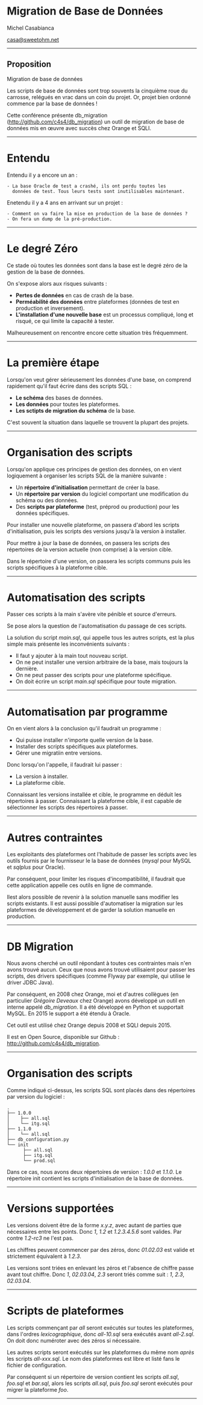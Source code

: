 
Migration de Base de Données
============================

Michel Casabianca

casa@sweetohm.net

---
Proposition
-----------

Migration de base de données

Les scripts de base de données sont trop souvents la cinquième roue du carrosse, relégués en vrac dans un coin du projet. Or, projet bien ordonné commence par la base de données !

Cette conférence présente db_migration (http://github.com/c4s4/db_migration) un outil de migration de base de données mis en œuvre avec succès chez Orange et SQLI.

---
# Entendu

Entendu il y a encore un an :

```
- La base Oracle de test a crashé, ils ont perdu toutes les
  données de test. Tous leurs tests sont inutilisables maintenant.
```

Enetendu il y a 4 ans en arrivant sur un projet :

```
- Comment on va faire la mise en production de la base de données ?
- On fera un dump de la pré-production.
```

---
# Le degré Zéro

Ce stade où toutes les données sont dans la base est le degré zéro de la gestion de la base de données.

On s'expose alors aux risques suivants :

- **Pertes de données** en cas de crash de la base.
- **Perméabilité des données** entre plateformes (données de test en production et inversement).
- **L'installation d'une nouvelle base** est un processus compliqué, long et risqué, ce qui limite la capacité à tester.

Malheureusement on rencontre encore cette situation très fréquemment.

---
# La première étape

Lorsqu'on veut gérer sérieusement les données d'une base, on comprend rapidement qu'il faut écrire dans des scripts SQL :

- **Le schéma** des bases de données.
- **Les données** pour toutes les plateformes.
- **Les sctipts de migration du schéma** de la base.

C'est souvent la situation dans laquelle se trouvent la plupart des projets.

---
# Organisation des scripts

Lorsqu'on applique ces principes de gestion des données, on en vient logiquement à organiser les scripts SQL de la manière suivante :

- Un **répertoire d'initialisation** permettant de créer la base.
- Un **répertoire par version** du logiciel comportant une modification du schéma ou des données.
- Des **scripts par plateforme** (test, préprod ou production) pour les données spécifiques.

Pour installer une nouvelle plateforme, on passera d'abord les scripts d'initialisation, puis les scripts des versions jusqu'à la version à installer.

Pour mettre à jour la base de données, on passera les scripts des répertoires de la version actuelle (non comprise) à la version cible.

Dans le répertoire d'une version, on passera les scripts communs puis les scripts spécifiques à la plateforme cible.

---
# Automatisation des scripts

Passer ces scripts à la main s'avère vite pénible et source d'erreurs.

Se pose alors la question de l'automatisation du passage de ces scripts.

La solution du script *main.sql*, qui appelle tous les autres scripts, est la plus simple mais présente les inconvénients suivants :

- Il faut y ajouter à la main tout nouveau script.
- On ne peut installer une version arbitraire de la base, mais toujours la dernière.
- On ne peut passer des scripts pour une plateforme spécifique.
- On doit écrire un script *main.sql* spécifique pour toute migration.

---
# Automatisation par programme

On en vient alors à la conclusion qu'il faudrait un programme :

- Qui puisse installer n'importe quelle version de la base.
- Installer des scripts spécifiques aux plateformes.
- Gérer une migratiin entre versions.

Donc lorsqu'on l'appelle, il faudrait lui passer :

- La version à installer.
- La plateforme cible.

Connaissant les versions installée et cible, le programme en déduit les répertoires à passer. Connaissant la plateforme cible, il est capable de sélectionner les scripts des répertoires à passer.

---
# Autres contraintes

Les exploitants des plateformes ont l'habitude de passer les scripts avec les outils fournis par le fournisseur le la base de données (*mysql* pour MySQL et *sqlplus* pour Oracle).

Par conséquent, pour limiter les risques d'incompatibilité, il faudrait que cette application appelle ces outils en ligne de commande.

Ilest alors possible de revenir à la solution manuelle sans modifier les scripts existants. Il est aussi possible d'automatiser la migration sur les plateformes de développement et de garder la solution manuelle en production.

---
# DB Migration

Nous avons cherché un outil répondant à toutes ces contraintes mais n'en avons trouvé aucun. Ceux que nous avons trouvé utilisaient pour passer les scripts, des drivers spécifiques (comme Flyway par exemple, qui utilise le driver JDBC Java).

Par conséquent, en 2008 chez Orange, moi et d'autres collègues (en particulier *Grégoire Deveaux* chez Orange) avons développé un outil en interne appelé *db_migration*. Il a été développé en Python et supportait MySQL. En 2015 le support a été étendu à Oracle.

Cet outil est utilisé chez Orange depuis 2008 et SQLI depuis 2015.

Il est en Open Source, disponible sur Github : <http://github.com/c4s4/db_migration>.

---
# Organisation des scripts

Comme indiqué ci-dessus, les scripts SQL sont placés dans des répertoires par version du logiciel :

    .
    ├── 1.0.0
    │    ├── all.sql
    │    └── itg.sql
    ├── 1.1.0
    │    └── all.sql
    ├── db_configuration.py
    └── init
          ├── all.sql
          ├── itg.sql
          └── prod.sql

Dans ce cas, nous avons deux répertoires de version : *1.0.0* et *1.1.0*. Le répertoire init contient les scripts d'initialisation de la base de données.

---
# Versions supportées

Les versions doivent être de la forme *x.y.z*, avec autant de parties que nécessaires entre les points. Donc *1*, *1.2* et *1.2.3.4.5.6* sont valides. Par contre *1.2-rc3* ne l'est pas.

Les chiffres peuvent commencer par des zéros, donc *01.02.03* est valide et strictement équivalent à *1.2.3*.

Les versions sont triées en enlevant les zéros et l'absence de chiffre passe avant tout chiffre. Donc *1*, *02.03.04*, *2.3* seront triés comme suit : *1*, *2.3*, *02.03.04*.

---
# Scripts de plateformes

Les scripts commençant par *all* seront exécutés sur toutes les plateformes, dans l'ordres *lexicographique*, donc *all-10.sql* sera exécutés avant *all-2.sql*. On doit donc numéroter avec des zéros si nécessaire.

Les autres scripts seront exécutés sur les plateformes du même nom *après* les scripts *all-xxx.sql*. Le nom des plateformes est libre et listé fans le fichier de configuration.

Par conséquent si un répertoire de version contient les scripts  *all.sql*, *foo.sql* et *bar.sql*, alors les scripts *all.sql*, puis *foo.sql* seront exécutés pour migrer la plateforme *foo*.

---











